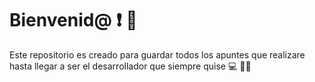 # Bienvenid@ ❗ 🥳

Este repositorio es creado para guardar todos los apuntes que realizare hasta llegar a ser el desarrollador que siempre quise 💻 👨‍💻
